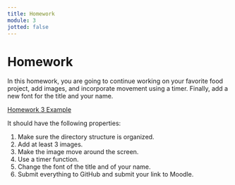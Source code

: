 ```yaml
---
title: Homework
module: 3
jotted: false
---
```


# Homework

In this homework, you are going to continue working on your favorite food project, add images, and incorporate movement using a timer.  Finally, add a new font for the title and your name.

<a href="https://github.com/Montana-Media-Arts/220_CreativeCoding2-Spring2023-Samples/tree/main/Homework%203" target="_blank">Homework 3 Example</a>

It should have the following properties:
1.	Make sure the directory structure is organized.
2.	Add at least 3 images.
3.	Make the image move around the screen.
4.  Use a timer function.
5.	Change the font of the title and of your name.
6.  Submit everything to GitHub and submit your link to Moodle.
